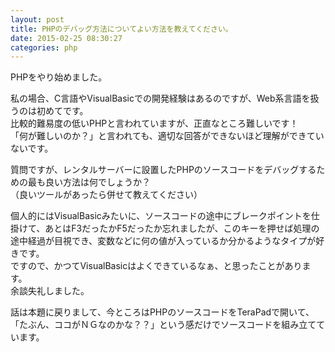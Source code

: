 ```yaml
---
layout: post
title: PHPのデバッグ方法についてよい方法を教えてください。
date: 2015-02-25 08:30:27
categories: php
---
```

<!-- {% raw %} -->
<p>PHPをやり始めました。</p>

<p>私の場合、C言語やVisualBasicでの開発経験はあるのですが、Web系言語を扱うのは初めてです。<br>
比較的難易度の低いPHPと言われていますが、正直なところ難しいです！<br>
「何が難しいのか？」と言われても、適切な回答ができないほど理解ができていないです。</p>

<p>質問ですが、レンタルサーバーに設置したPHPのソースコードをデバッグするための最も良い方法は何でしょうか？<br>
（良いツールがあったら併せて教えてください）</p>

<p>個人的にはVisualBasicみたいに、ソースコードの途中にブレークポイントを仕掛けて、あとはF3だったかF5だったか忘れましたが、このキーを押せば処理の途中経過が目視でき、変数などに何の値が入っているか分かるようなタイプが好きです。<br>
ですので、かつてVisualBasicはよくできているなぁ、と思ったことがあります。<br>
余談失礼しました。</p>

<p>話は本題に戻りまして、今ところはPHPのソースコードをTeraPadで開いて、「たぶん、ココがＮＧなのかな？？」という感だけでソースコードを組み立てています。</p>
<!-- {% endraw %} -->
